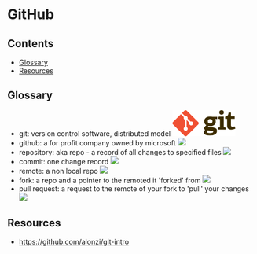 # GitHub

## Contents
* [Glossary](#glossary)
* [Resources](#resources)

## Glossary
* git: version control software, distributed model <img src="images/Git-Logo-2Color.png" width="128">
* github: a for profit company owned by microsoft <img src="github-logo.png" width="128">
* repository: aka repo - a record of all changes to specified files <img src="github-logo.png" width="128">
* commit: one change record <img src="github-logo.png" width="128">
* remote: a non local repo <img src="github-logo.png" width="128">
* fork: a repo and a pointer to the remoted it 'forked' from <img src="github-logo.png" width="128">
* pull request: a request to the remote of your fork to 'pull' your changes <img src="github-logo.png" width="128">

## Resources
* https://github.com/alonzi/git-intro

